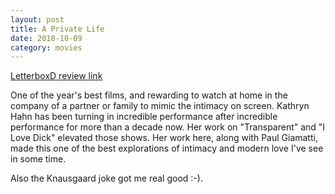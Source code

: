 ```yaml
---
layout: post
title: A Private Life
date: 2018-10-09
category: movies
---
```

 
[LetterboxD review link](https://letterboxd.com/samarthbhaskar/film/private-life-2018/)

One of the year's best films, and rewarding to watch at home in the company of a partner or family to mimic the intimacy on screen. Kathryn Hahn has been turning in incredible performance after incredible performance for more than a decade now. Her work on "Transparent" and "I Love Dick" elevated those shows. Her work here, along with Paul Giamatti, made this one of the best explorations of intimacy and modern love I've see in some time. 

Also the Knausgaard joke got me real good :-). 